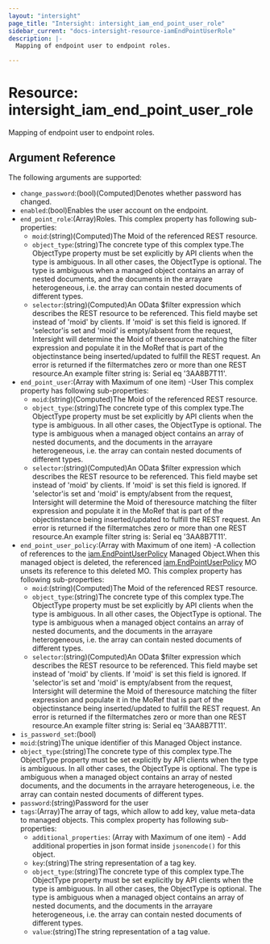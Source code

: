 ```yaml
---
layout: "intersight"
page_title: "Intersight: intersight_iam_end_point_user_role"
sidebar_current: "docs-intersight-resource-iamEndPointUserRole"
description: |-
  Mapping of endpoint user to endpoint roles.

---
```


# Resource: intersight_iam_end_point_user_role
Mapping of endpoint user to endpoint roles.

## Argument Reference
The following arguments are supported:
* `change_password`:(bool)(Computed)Denotes whether password has changed.
* `enabled`:(bool)Enables the user account on the endpoint.
* `end_point_role`:(Array)Roles.
This complex property has following sub-properties:
  + `moid`:(string)(Computed)The Moid of the referenced REST resource.
  + `object_type`:(string)The concrete type of this complex type.The ObjectType property must be set explicitly by API clients when the type is ambiguous. In all other cases, the ObjectType is optional. The type is ambiguous when a managed object contains an array of nested documents, and the documents in the arrayare heterogeneous, i.e. the array can contain nested documents of different types.
  + `selector`:(string)(Computed)An OData $filter expression which describes the REST resource to be referenced. This field maybe set instead of 'moid' by clients. If 'moid' is set this field is ignored. If 'selector'is set and 'moid' is empty/absent from the request, Intersight will determine the Moid of theresource matching the filter expression and populate it in the MoRef that is part of the objectinstance being inserted/updated to fulfill the REST request. An error is returned if the filtermatches zero or more than one REST resource.An example filter string is: Serial eq '3AA8B7T11'.
* `end_point_user`:(Array with Maximum of one item) -User
This complex property has following sub-properties:
  + `moid`:(string)(Computed)The Moid of the referenced REST resource.
  + `object_type`:(string)The concrete type of this complex type.The ObjectType property must be set explicitly by API clients when the type is ambiguous. In all other cases, the ObjectType is optional. The type is ambiguous when a managed object contains an array of nested documents, and the documents in the arrayare heterogeneous, i.e. the array can contain nested documents of different types.
  + `selector`:(string)(Computed)An OData $filter expression which describes the REST resource to be referenced. This field maybe set instead of 'moid' by clients. If 'moid' is set this field is ignored. If 'selector'is set and 'moid' is empty/absent from the request, Intersight will determine the Moid of theresource matching the filter expression and populate it in the MoRef that is part of the objectinstance being inserted/updated to fulfill the REST request. An error is returned if the filtermatches zero or more than one REST resource.An example filter string is: Serial eq '3AA8B7T11'.
* `end_point_user_policy`:(Array with Maximum of one item) -A collection of references to the [iam.EndPointUserPolicy](mo://iam.EndPointUserPolicy) Managed Object.When this managed object is deleted, the referenced [iam.EndPointUserPolicy](mo://iam.EndPointUserPolicy) MO unsets its reference to this deleted MO.
This complex property has following sub-properties:
  + `moid`:(string)(Computed)The Moid of the referenced REST resource.
  + `object_type`:(string)The concrete type of this complex type.The ObjectType property must be set explicitly by API clients when the type is ambiguous. In all other cases, the ObjectType is optional. The type is ambiguous when a managed object contains an array of nested documents, and the documents in the arrayare heterogeneous, i.e. the array can contain nested documents of different types.
  + `selector`:(string)(Computed)An OData $filter expression which describes the REST resource to be referenced. This field maybe set instead of 'moid' by clients. If 'moid' is set this field is ignored. If 'selector'is set and 'moid' is empty/absent from the request, Intersight will determine the Moid of theresource matching the filter expression and populate it in the MoRef that is part of the objectinstance being inserted/updated to fulfill the REST request. An error is returned if the filtermatches zero or more than one REST resource.An example filter string is: Serial eq '3AA8B7T11'.
* `is_password_set`:(bool)
* `moid`:(string)The unique identifier of this Managed Object instance.
* `object_type`:(string)The concrete type of this complex type.The ObjectType property must be set explicitly by API clients when the type is ambiguous. In all other cases, the ObjectType is optional. The type is ambiguous when a managed object contains an array of nested documents, and the documents in the arrayare heterogeneous, i.e. the array can contain nested documents of different types.
* `password`:(string)Password for the user
* `tags`:(Array)The array of tags, which allow to add key, value meta-data to managed objects.
This complex property has following sub-properties:
  + `additional_properties`:
(Array with Maximum of one item) - Add additional properties in json format inside `jsonencode()` for this object.
  + `key`:(string)The string representation of a tag key.
  + `object_type`:(string)The concrete type of this complex type.The ObjectType property must be set explicitly by API clients when the type is ambiguous. In all other cases, the ObjectType is optional. The type is ambiguous when a managed object contains an array of nested documents, and the documents in the arrayare heterogeneous, i.e. the array can contain nested documents of different types.
  + `value`:(string)The string representation of a tag value.

